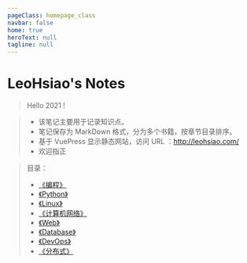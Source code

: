 ```yaml
---
pageClass: homepage_class
navbar: false
home: true
heroText: null
tagline: null
---
```


<h1 id="homepage_title">LeoHsiao's Notes</h1>

> Hello 2021 !

> - 该笔记主要用于记录知识点。
> - 笔记保存为 MarkDown 格式，分为多个书籍，按章节目录排序。
> - 基于 VuePress 显示静态网站，访问 URL ：<http://leohsiao.com/>
> - 欢迎指正

> 目录：
> - [《编程》](Programming/index.md)
> - [《Python》](Python/index.md)
> - [《Linux》](Linux/index.md)
> - [《计算机网络》](Network/index.md)
> - [《Web》](Web/index.md)
> - [《Database》](Database/index.md)
> - [《DevOps》](DevOps/index.md)
> - [《分布式》](Distributed/index.md)

<br>
<br>
<br>

